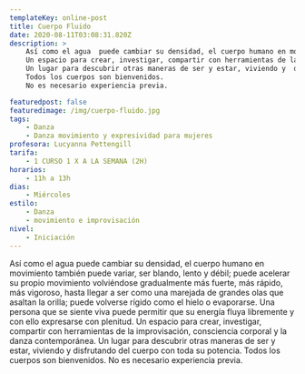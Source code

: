 ```yaml
---
templateKey: online-post
title: Cuerpo Fluido
date: 2020-08-11T03:08:31.820Z
description: >
    Así como el agua  puede cambiar su densidad, el cuerpo humano en movimiento también puede variar, ser blando, lento y débil; puede acelerar su propio movimiento volviéndose gradualmente más fuerte, más rápido, más vigoroso, hasta llegar a ser como una marejada de grandes olas que asaltan la orilla; puede volverse rígido como el hielo o evaporarse. Una persona que se siente viva puede permitir que su energía fluya libremente y con ello expresarse con plenitud.
    Un espacio para crear, investigar, compartir con herramientas de la improvisación, consciencia corporal y la danza contemporánea.
    Un lugar para descubrir otras maneras de ser y estar, viviendo y  disfrutando del cuerpo con toda su potencia.
    Todos los cuerpos son bienvenidos.
    No es necesario experiencia previa.

featuredpost: false
featuredimage: /img/cuerpo-fluido.jpg
tags:
    - Danza
    - Danza movimiento y expresividad para mujeres
profesora: Lucyanna Pettengill
tarifa:
    - 1 CURSO 1 X A LA SEMANA (2H)
horarios:
    - 11h a 13h
dias:
    - Miércoles
estilo:
    - Danza
    - movimiento e improvisación
nivel:
    - Iniciación
---
```


Así como el agua puede cambiar su densidad, el cuerpo humano en movimiento también puede variar, ser blando, lento y débil; puede acelerar su propio movimiento volviéndose gradualmente más fuerte, más rápido, más vigoroso, hasta llegar a ser como una marejada de grandes olas que asaltan la orilla; puede volverse rígido como el hielo o evaporarse. Una persona que se siente viva puede permitir que su energía fluya libremente y con ello expresarse con plenitud.
Un espacio para crear, investigar, compartir con herramientas de la improvisación, consciencia corporal y la danza contemporánea.
Un lugar para descubrir otras maneras de ser y estar, viviendo y disfrutando del cuerpo con toda su potencia.
Todos los cuerpos son bienvenidos.
No es necesario experiencia previa.
